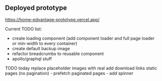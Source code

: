 ## Deployed prototype

https://home-edvantage-prototype.vercel.app/

Current TODO list:

- create loading component (add component loader and full page loader or min-width to every container)
- create default backup image
- refactor breadcrumbs to reusable component
- apollo/graphql stuff

TODO today
replace placeholder images with real
add download links
static pages (no pagination) - prefetch
paginated pages - add spinner
